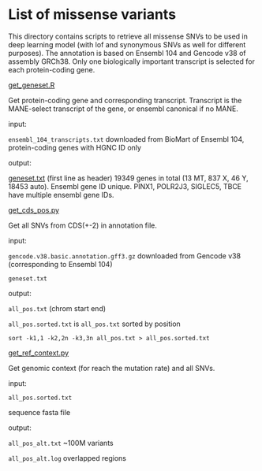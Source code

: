 # List of missense variants

This directory contains scripts to retrieve all missense SNVs to be used in deep learning model (with lof and synonymous SNVs as well for different purposes). The annotation is based on Ensembl 104 and Gencode v38 of assembly GRCh38. Only one biologically important transcript is selected for each protein-coding gene.


[get_geneset.R](get_geneset.R)

Get protein-coding gene and corresponding transcript. Transcript is the MANE-select transcript of the gene, or ensembl canonical if no MANE.

input: 

`ensembl_104_transcripts.txt` downloaded from BioMart of Ensembl 104, protein-coding genes with HGNC ID only

output: 

[geneset.txt](geneset.txt) (first line as header) 19349 genes in total (13 MT, 837 X, 46 Y, 18453 auto). Ensembl gene ID unique. 
PINX1, POLR2J3, SIGLEC5, TBCE have multiple ensembl gene IDs. 


[get_cds_pos.py](get_cds_pos.py)

Get all SNVs from CDS(+-2) in annotation file.

input: 

`gencode.v38.basic.annotation.gff3.gz` downloaded from Gencode v38 (corresponding to Ensembl 104)

`geneset.txt`

output:

`all_pos.txt` (chrom start end)

`all_pos.sorted.txt` is `all_pos.txt` sorted by position

```
sort -k1,1 -k2,2n -k3,3n all_pos.txt > all_pos.sorted.txt
```

[get_ref_context.py](get_ref_context.py)

Get genomic context (for reach the mutation rate) and all SNVs.

input:

`all_pos.sorted.txt`

sequence fasta file

output:

`all_pos_alt.txt` ~100M variants

`all_pos_alt.log` overlapped regions



